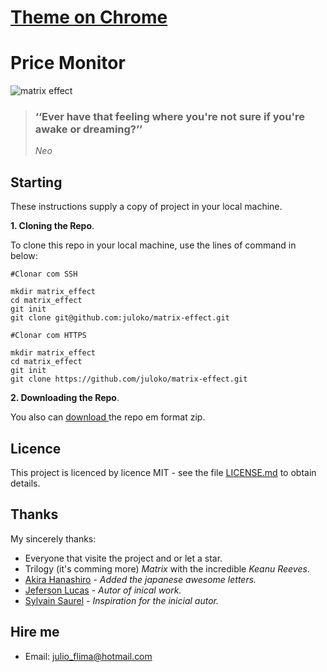# [Theme on Chrome](https://chrome.google.com/webstore/detail/matrix-effect-chrome/hifkbbkonokckpinbkhkbhlemgpojbpk)


# Price Monitor

![matrix effect](https://user-images.githubusercontent.com/39635734/82733390-d26ea100-9ce9-11ea-8c9e-e66e80e7d83b.gif)

> ### ‘‘Ever have that feeling where you're not sure if you're awake or dreaming?’’
>_Neo_

## Starting

These instructions supply a copy of project in your local machine.

**1. Cloning the Repo**.

To clone this repo in your local machine, use the lines of command in below:

```
#Clonar com SSH

mkdir matrix_effect
cd matrix_effect
git init
git clone git@github.com:juloko/matrix-effect.git
```

```
#Clonar com HTTPS

mkdir matrix_effect
cd matrix_effect
git init
git clone https://github.com/juloko/matrix-effect.git
```

**2. Downloading the Repo**.

You also can [download ](https://github.com/juloko/matrix-effect/archive/master.zip) the repo em format zip.


## Licence
This project is licenced by licence MIT - see the file [LICENSE.md](https://github.com/juloko/matrix-effect/blob/master/LICENSE) to obtain details.

## Thanks

My sincerely thanks:
* Everyone that visite the project and or let a star.
* Trilogy (it's comming more) _Matrix_ with the incredible _Keanu Reeves_.
* [Akira Hanashiro](https://www.linkedin.com/in/hanashiro/) - _Added the japanese awesome letters._
* [Jeferson Lucas](https://github.com/JefersonLucas) - _Autor of inical work._
* [Sylvain Saurel](https://play.google.com/store/apps/details?id=com.ssaurel.matrixeffect) - _Inspiration for the inicial autor._

## Hire me

* Email: [julio_flima@hotmail.com](mailto:julio_flima@hotmail.com)
